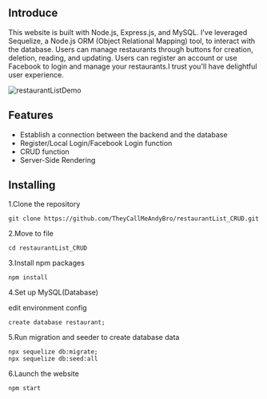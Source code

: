 ## Introduce

This website is built with Node.js, Express.js, and MySQL. I've leveraged Sequelize, a Node.js ORM (Object Relational Mapping) tool, to interact with the database. Users can manage restaurants through  buttons for creation, deletion, reading, and updating. Users can register an account or use Facebook to login and manage your restaurants.I trust you'll have delightful user experience.  

![restaurantListDemo](<Recording 2023-09-27 at 12.26.10.gif>)

## Features

- Establish a connection between the backend and the database
- Register/Local Login/Facebook Login function 
- CRUD function
- Server-Side Rendering

## Installing

1.Clone the repository
```
git clone https://github.com/TheyCallMeAndyBro/restaurantList_CRUD.git
```

2.Move to file
```
cd restaurantList_CRUD
```

3.Install npm packages
```
npm install
```

4.Set up MySQL(Database)

edit environment config
```
create database restaurant;

```

5.Run migration and seeder to create database data
```
npx sequelize db:migrate;
npx sequelize db:seed:all
```

6.Launch the website 
```
npm start
```

